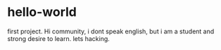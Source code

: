 # hello-world
first project.
Hi community, i dont speak english, but i am a student and strong desire to learn. 
lets hacking. 
